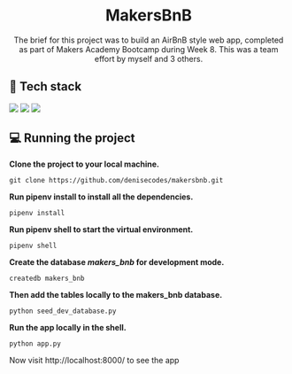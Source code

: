 <h1 align="center">
 MakersBnB
</h1>

<p align="center">
  The brief for this project was to build an AirBnB style web app, completed as part of Makers Academy Bootcamp during Week 8.
  This was a team effort by myself and 3 others. 
</p>


## 🚀 Tech stack

 <img src="https://img.shields.io/badge/python-3670A0?style=for-the-badge&logo=python&logoColor=ffdd54"> <img src="https://img.shields.io/badge/flask-%23000.svg?style=for-the-badge&logo=flask&logoColor=white"> <img src="https://img.shields.io/badge/postgres-%23316192.svg?style=for-the-badge&logo=postgresql&logoColor=white">

## 💻 Running the project

<b>Clone the project to your local machine.</b>

```
git clone https://github.com/denisecodes/makersbnb.git
```

<b>Run pipenv install to install all the dependencies.</b>

```
pipenv install
```

<b>Run pipenv shell to start the virtual environment.</b>

```
pipenv shell
```
<b>Create the database <i>makers_bnb</i> for development mode.</b>

``` 
createdb makers_bnb
```

<b>Then add the tables locally to the makers_bnb database.</b>

``` 
python seed_dev_database.py
```

<b>Run the app locally in the shell.</b>

```
python app.py
```

Now visit http://localhost:8000/ to see the app 



